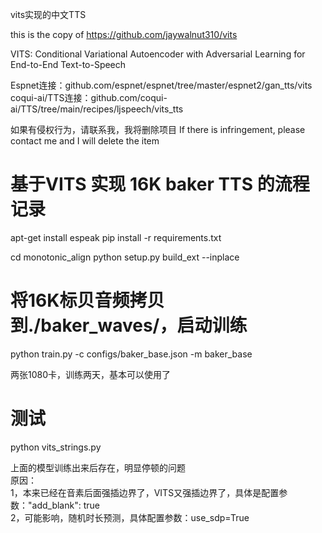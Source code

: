 vits实现的中文TTS

this is the copy of https://github.com/jaywalnut310/vits		

VITS: Conditional Variational Autoencoder with Adversarial Learning for End-to-End Text-to-Speech		

Espnet连接：github.com/espnet/espnet/tree/master/espnet2/gan_tts/vits			
coqui-ai/TTS连接：github.com/coqui-ai/TTS/tree/main/recipes/ljspeech/vits_tts			

如果有侵权行为，请联系我，我将删除项目
If there is infringement, please contact me and I will delete the item

# 基于VITS 实现 16K baker TTS 的流程记录

apt-get install espeak
pip install -r requirements.txt

cd monotonic_align
python setup.py build_ext --inplace

# 将16K标贝音频拷贝到./baker_waves/，启动训练

python train.py -c configs/baker_base.json -m baker_base

两张1080卡，训练两天，基本可以使用了

# 测试
python vits_strings.py

上面的模型训练出来后存在，明显停顿的问题     
原因：				
1，本来已经在音素后面强插边界了，VITS又强插边界了，具体是配置参数："add_blank": true   	 
2，可能影响，随机时长预测，具体配置参数：use_sdp=True             
